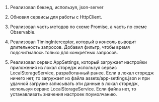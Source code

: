 1. Реализовал бекэнд, используя, json-server

2. Обновил сервисы для работы с HttpClient.

3. Реализовал часть методов по схеме Promise, а часть по схеме Observable.

4. Реализовал TimingInterceptor, который в консоль выводит длительность запросов. 
   Добавил фильтр, чтобы время подсчитыалось только для конкретных запросов.
   
5. Реализовал сервис AppSettings, который загружает настройки приложения из локал сторедж используя сервис LocalStorageService, разработанный ранее. Если в локал сторедж ничего нет, то загружает из файла assets/app-settings.json и при удачной загрузке записывать эти данные в локал сторедж, используя сервис LocalStorageService. Если файла нет, то устанавливать значения настроек поумолчанию.
